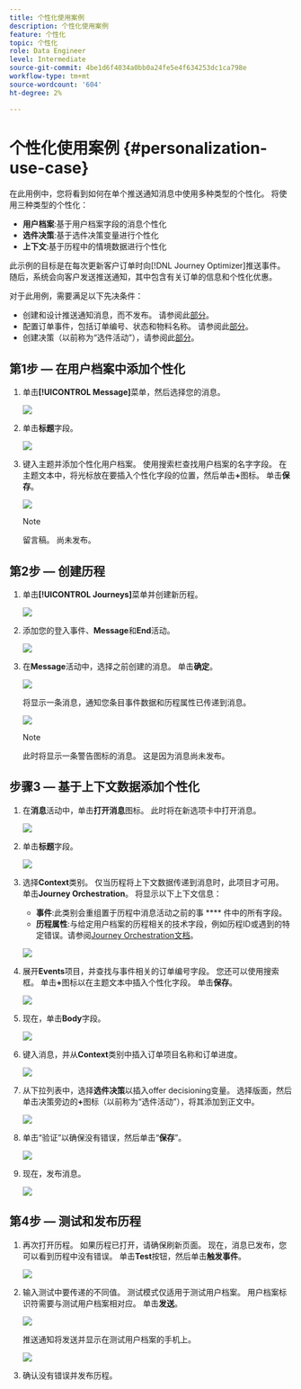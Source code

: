 ```yaml
---
title: 个性化使用案例
description: 个性化使用案例
feature: 个性化
topic: 个性化
role: Data Engineer
level: Intermediate
source-git-commit: 4be1d6f4034a0bb0a24fe5e4f634253dc1ca798e
workflow-type: tm+mt
source-wordcount: '604'
ht-degree: 2%

---
```



# 个性化使用案例 {#personalization-use-case}

在此用例中，您将看到如何在单个推送通知消息中使用多种类型的个性化。 将使用三种类型的个性化：

* **用户档案**:基于用户档案字段的消息个性化
* **选件决策**:基于选件决策变量进行个性化
* **上下文**:基于历程中的情境数据进行个性化

此示例的目标是在每次更新客户订单时向[!DNL Journey Optimizer]推送事件。 随后，系统会向客户发送推送通知，其中包含有关订单的信息和个性化优惠。

对于此用例，需要满足以下先决条件：

* 创建和设计推送通知消息，而不发布。 请参阅此[部分](../create-message.md)。
* 配置订单事件，包括订单编号、状态和物料名称。 请参阅此[部分](../event/about-events.md)。
* 创建决策（以前称为“选件活动”），请参阅此[部分](../offers/offer-activities/create-offer-activities.md)。

## 第1步 — 在用户档案中添加个性化

1. 单击&#x200B;**[!UICONTROL Message]**&#x200B;菜单，然后选择您的消息。

   ![](assets/perso-uc.png)

1. 单击&#x200B;**标题**&#x200B;字段。

   ![](assets/perso-uc2.png)

1. 键入主题并添加个性化用户档案。 使用搜索栏查找用户档案的名字字段。 在主题文本中，将光标放在要插入个性化字段的位置，然后单击&#x200B;**+**&#x200B;图标。 单击&#x200B;**保存**。

   ![](assets/perso-uc3.png)

   >[!NOTE]
   >
   >留言稿。 尚未发布。

## 第2步 — 创建历程

1. 单击&#x200B;**[!UICONTROL Journeys]**&#x200B;菜单并创建新历程。

   ![](assets/perso-uc4.png)

1. 添加您的登入事件、**Message**&#x200B;和&#x200B;**End**&#x200B;活动。

   ![](assets/perso-uc5.png)

1. 在&#x200B;**Message**&#x200B;活动中，选择之前创建的消息。 单击&#x200B;**确定**。

   ![](assets/perso-uc6.png)

   将显示一条消息，通知您条目事件数据和历程属性已传递到消息。

   ![](assets/perso-uc7.png)

   >[!NOTE]
   >
   >此时将显示一条警告图标的消息。 这是因为消息尚未发布。

## 步骤3 — 基于上下文数据添加个性化

1. 在&#x200B;**消息**&#x200B;活动中，单击&#x200B;**打开消息**&#x200B;图标。 此时将在新选项卡中打开消息。

   ![](assets/perso-uc8.png)

1. 单击&#x200B;**标题**&#x200B;字段。

   ![](assets/perso-uc9.png)

1. 选择&#x200B;**Context**&#x200B;类别。 仅当历程将上下文数据传递到消息时，此项目才可用。 单击&#x200B;**Journey Orchestration**。 将显示以下上下文信息：

   * **事件**:此类别会重组置于历程中消息活动之前的事 **** 件中的所有字段。
   * **历程属性**:与给定用户档案的历程相关的技术字段，例如历程ID或遇到的特定错误。请参阅[Journey Orchestration文档](https://experienceleague.adobe.com/docs/journeys/using/building-advanced-conditions-journeys/syntax/journey-properties.html#building-advanced-conditions-journeys)。

   ![](assets/perso-uc10.png)

1. 展开&#x200B;**Events**&#x200B;项目，并查找与事件相关的订单编号字段。 您还可以使用搜索框。 单击&#x200B;**+**&#x200B;图标以在主题文本中插入个性化字段。 单击&#x200B;**保存**。

   ![](assets/perso-uc11.png)

1. 现在，单击&#x200B;**Body**&#x200B;字段。

   ![](assets/perso-uc12.png)

1. 键入消息，并从&#x200B;**Context**&#x200B;类别中插入订单项目名称和订单进度。

   ![](assets/perso-uc13.png)

1. 从下拉列表中，选择&#x200B;**选件决策**&#x200B;以插入offer decisioning变量。 选择版面，然后单击决策旁边的&#x200B;**+**&#x200B;图标（以前称为“选件活动”），将其添加到正文中。

   ![](assets/perso-uc14.png)

1. 单击“验证”以确保没有错误，然后单击“**保存**”。

   ![](assets/perso-uc15.png)

1. 现在，发布消息。

   ![](assets/perso-uc16.png)

## 第4步 — 测试和发布历程

1. 再次打开历程。 如果历程已打开，请确保刷新页面。 现在，消息已发布，您可以看到历程中没有错误。 单击&#x200B;**Test**&#x200B;按钮，然后单击&#x200B;**触发事件**。

   ![](assets/perso-uc17.png)

1. 输入测试中要传递的不同值。 测试模式仅适用于测试用户档案。 用户档案标识符需要与测试用户档案相对应。 单击&#x200B;**发送**。

   ![](assets/perso-uc18.png)

   推送通知将发送并显示在测试用户档案的手机上。

   ![](assets/perso-uc19.png)

1. 确认没有错误并发布历程。

